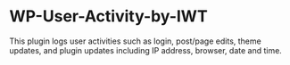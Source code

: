 # WP-User-Activity-by-IWT
This plugin logs user activities such as login, post/page edits, theme updates, and plugin updates including IP address, browser, date and time.
